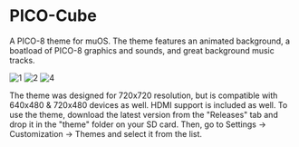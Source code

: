 # PICO-Cube
A PICO-8 theme for muOS.
The theme features an animated background, a boatload of PICO-8 graphics and sounds, and great background music tracks.


![1](https://github.com/user-attachments/assets/ced21905-66dd-417d-842f-856e71ff96cf)
![2](https://github.com/user-attachments/assets/5049d631-7b35-4b53-a7ab-873e1d8c3e43)
![4](https://github.com/user-attachments/assets/5b87502d-3bb3-4a5b-acae-9c50dcd9c61d)


The theme was designed for 720x720 resolution, but is compatible with 640x480 & 720x480 devices as well. HDMI support is included as well.
To use the theme, download the latest version from the "Releases" tab and drop it in the "theme" folder on your SD card. Then, go to Settings -> Customization -> Themes and select it from the list.

